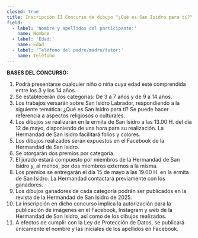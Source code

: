```yaml
---
closed: true
title: Inscripción II Concurso de dibujo "¿Qué es San Isidro para tí?"
field:
  - label: 'Nombre y apellidos del participante:'
    name: Nombre
  - label: 'Edad:'
    name: Edad
  - label: 'Teléfono del padre/madre/tutor:'
    name: Teléfono
---
```


**BASES DEL CONCURSO:**

1. Podrá presentarse cualquier niño o niña cuya edad esté comprendida entre los 3 y los 14 años.
2. Se establecerán dos categorías: De 3 a 7 años y de 9 a 14 años.
3. Los trabajos versarán sobre San Isidro Labrador, respondiendo a la siguiente temática: ¿Qué es San Isidro para tí? Se puede hacer referencia a aspectos religiosos o culturales.
4. Los dibujos se realizarán en la ermita de San Isidro a las 13.00 H. del día 12 de mayo, disponiendo de una hora para su realización. La Hermandad de San Isidro facilitará folios y colores.
5. Los dibujos realizados serán expuestos en el Facebook de la Hermandad de San Isidro.
6. Se otorgarán dos premios por categoría.
7. El jurado estará compuesto por miembros de la Hermandad de San Isidro y, al menos, por dos miembros externos a la misma.
8. Los premios se entregarán el día 15 de mayo a las 19.00 H. en la ermita de San Isidro. La Hermandad contactará previamente con los ganadores.
9. Los dibujos ganadores de cada categoría podrán ser publicados en la revista de la Hermandad de San Isidro de 2025.
10. La inscripción en dicho concurso implica la autorización para la publicación de imágenes en el Facebook, Instagram y web de la Hermandad de San Isidro, así como de los dibujos realizados.
11. A efectos de cumplir con la Ley de Protección de Datos, se publicará únicamente el nombre y las iniciales de los apellidos en Facebook. 
